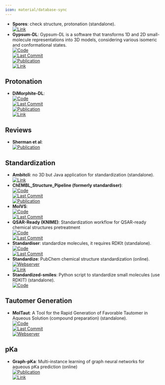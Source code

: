 ```yaml
---
icon: material/database-sync
---
```


- **Spores**: check structure, protonation (standalone).  
	[![Link](https://img.shields.io/badge/Link-offline-red?style=for-the-badge&logo=xamarin&logoColor=red)](http://www.tcd.uni-konstanz.de/research/spores.php)  
- **Gypsum-DL**: Gypsum-DL is a software that transforms 1D and 2D small-molecule representations into 3D models, considering various isomeric and conformational states.  
	[![Code](https://img.shields.io/github/stars/durrantlab/gypsum_dl?style=for-the-badge&logo=github)](https://github.com/durrantlab/gypsum_dl/)  
	[![Last Commit](https://img.shields.io/github/last-commit/durrantlab/gypsum_dl?style=for-the-badge&logo=github)](https://github.com/durrantlab/gypsum_dl/)  
	[![Publication](https://img.shields.io/badge/Publication-Citations:48-blue?style=for-the-badge&logo=bookstack)](https://doi.org/10.1186/s13321-019-0358-3)  
	[![Link](https://img.shields.io/badge/Link-online-brightgreen?style=for-the-badge&logo=cachet&logoColor=65FF8F)](https://durrantlab.pitt.edu/gypsum-dl/)  

## **Protonation**
- **DiMorphite-DL**:   
	[![Code](https://img.shields.io/github/stars/durrantlab/dimorphite_dl?style=for-the-badge&logo=github)](https://github.com/durrantlab/dimorphite_dl/)  
	[![Last Commit](https://img.shields.io/github/last-commit/durrantlab/dimorphite_dl?style=for-the-badge&logo=github)](https://github.com/durrantlab/dimorphite_dl/)  
	[![Publication](https://img.shields.io/badge/Publication-Citations:41-blue?style=for-the-badge&logo=bookstack)](https://doi.org/10.1186/s13321-019-0336-9)  
	[![Link](https://img.shields.io/badge/Link-offline-red?style=for-the-badge&logo=xamarin&logoColor=red)](https://durrantlab.pitt.edu/dimorphite-dl/>)  

## **Reviews**
- **Sherman et al**:   
	[![Publication](https://img.shields.io/badge/Publication-Citations:4157-blue?style=for-the-badge&logo=bookstack)](https://doi.org/10.1007/s10822-013-9644-8)  

## **Standardization**
- **Ambitcli**: no 3D but Java application for standardization (standalone).  
	[![Link](https://img.shields.io/badge/Link-online-brightgreen?style=for-the-badge&logo=cachet&logoColor=65FF8F)](http://ambit.sourceforge.net/download_ambitcli.html)  
- **ChEMBL_Structure_Pipeline (formerly standardiser)**:   
	[![Code](https://img.shields.io/github/stars/chembl/ChEMBL_Structure_Pipeline?style=for-the-badge&logo=github)](https://github.com/chembl/ChEMBL_Structure_Pipeline)  
	[![Last Commit](https://img.shields.io/github/last-commit/chembl/ChEMBL_Structure_Pipeline?style=for-the-badge&logo=github)](https://github.com/chembl/ChEMBL_Structure_Pipeline)  
	[![Publication](https://img.shields.io/badge/Publication-Citations:213-blue?style=for-the-badge&logo=bookstack)](https://doi.org/10.1186/s13321-020-00456-1)  
- **MolVS**:   
	[![Code](https://img.shields.io/github/stars/mcs07/MolVS?style=for-the-badge&logo=github)](https://github.com/mcs07/MolVS)  
	[![Last Commit](https://img.shields.io/github/last-commit/mcs07/MolVS?style=for-the-badge&logo=github)](https://github.com/mcs07/MolVS)  
- **QSAR-Ready (KNIME)**: Standardization workflow for QSAR-ready chemical structures pretreatment  
	[![Code](https://img.shields.io/github/stars/NIEHS/QSAR-ready?style=for-the-badge&logo=github)](https://github.com/NIEHS/QSAR-ready)  
	[![Last Commit](https://img.shields.io/github/last-commit/NIEHS/QSAR-ready?style=for-the-badge&logo=github)](https://github.com/NIEHS/QSAR-ready)  
- **Standardiser**: standardize molecules, it requires RDKIt (standalone).  
	[![Code](https://img.shields.io/github/stars/flatkinson/standardiser?style=for-the-badge&logo=github)](https://github.com/flatkinson/standardiser)  
	[![Last Commit](https://img.shields.io/github/last-commit/flatkinson/standardiser?style=for-the-badge&logo=github)](https://github.com/flatkinson/standardiser)  
- **Standardize**: PubChem chemical structure standardization (online).  
	[![Webserver](https://img.shields.io/badge/Webserver-online-brightgreen?style=for-the-badge&logo=cachet&logoColor=65FF8F)](https://pubchem.ncbi.nlm.nih.gov/standardize)  
	[![Link](https://img.shields.io/badge/Link-online-brightgreen?style=for-the-badge&logo=cachet&logoColor=65FF8F)](https://pubchem.ncbi.nlm.nih.gov/standardize)  
- **Standardized-smiles**: Python script to standardize small molecules (use RDKIT) (standalone).  
	[![Code](https://img.shields.io/badge/Code)](https://gist.github.com/jvansan/e331ac29c00806c993b3709ad8d11fce)

## **Tautomer Generation**
- **MolTaut**: A Tool for the Rapid Generation of Favorable Tautomer in Aqueous Solution (compound preparation) (standalone).  
	[![Code](https://img.shields.io/github/stars/xundrug/moltaut?style=for-the-badge&logo=github)](https://github.com/xundrug/moltaut)  
	[![Last Commit](https://img.shields.io/github/last-commit/xundrug/moltaut?style=for-the-badge&logo=github)](https://github.com/xundrug/moltaut)  
	[![Webserver](https://img.shields.io/badge/Webserver-online-brightgreen?style=for-the-badge&logo=cachet&logoColor=65FF8F)](http://moltaut.xundrug.cn/)  

## **pKa**
- **Graph-pKa**: Multi-instance learning of graph neural networks for aqueous pKa prediction (online)  
	[![Publication](https://img.shields.io/badge/Publication-Citations:27-blue?style=for-the-badge&logo=bookstack)](doi:10.1093/bioinformatics/btab714)  
	[![Link](https://img.shields.io/badge/Link-offline-red?style=for-the-badge&logo=xamarin&logoColor=red)](https://pka.simm.ac.cn/en/)  

